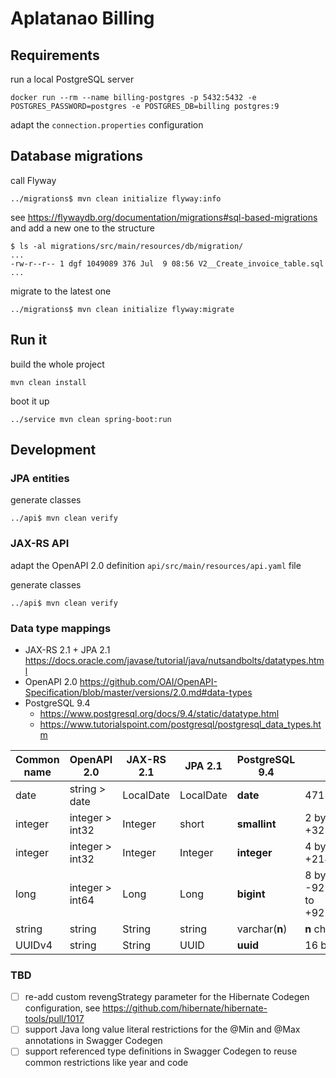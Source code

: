 # Aplatanao Billing

## Requirements

run a local PostgreSQL server

    docker run --rm --name billing-postgres -p 5432:5432 -e POSTGRES_PASSWORD=postgres -e POSTGRES_DB=billing postgres:9

adapt the `connection.properties` configuration

## Database migrations

call Flyway

    ../migrations$ mvn clean initialize flyway:info

see https://flywaydb.org/documentation/migrations#sql-based-migrations
and add a new one to the structure

    $ ls -al migrations/src/main/resources/db/migration/
    ...
    -rw-r--r-- 1 dgf 1049089 376 Jul  9 08:56 V2__Create_invoice_table.sql
    ...

migrate to the latest one

    ../migrations$ mvn clean initialize flyway:migrate

## Run it

build the whole project

    mvn clean install

boot it up

    ../service mvn clean spring-boot:run

## Development

### JPA entities

generate classes

    ../api$ mvn clean verify

### JAX-RS API

adapt the OpenAPI 2.0 definition `api/src/main/resources/api.yaml` file

generate classes

    ../api$ mvn clean verify

### Data type mappings

- JAX-RS 2.1 + JPA 2.1 https://docs.oracle.com/javase/tutorial/java/nutsandbolts/datatypes.html
- OpenAPI 2.0 https://github.com/OAI/OpenAPI-Specification/blob/master/versions/2.0.md#data-types
- PostgreSQL 9.4
  - https://www.postgresql.org/docs/9.4/static/datatype.html
  - https://www.tutorialspoint.com/postgresql/postgresql_data_types.htm

| Common name | OpenAPI 2.0     | JAX-RS 2.1  | JPA 2.1   | PostgreSQL 9.4 | Restriction                                           |
| ----------- | --------------- | ----------- | --------- | -------------- |------------------------------------------------------ |
| date        | string > date   | LocalDate   | LocalDate | **date**       | 4713 BC to 5874897 AD                                 |
| integer     | integer > int32 | Integer     | short     | **smallint**   | 2 bytes: -32768 to +32767                             |
| integer     | integer > int32 | Integer     | Integer   | **integer**    | 4 bytes: -2147483648 to +2147483647                   |
| long        | integer > int64 | Long        | Long      | **bigint**     | 8 bytes: -9223372036854775808 to +9223372036854775807 |
| string      | string          | String      | string    | varchar(**n**) | **n** characters                                      |
| UUIDv4      | string          | String      | UUID      | **uuid**       | 16 bytes                                              |

### TBD

- [ ] re-add custom revengStrategy parameter for the Hibernate Codegen configuration, see https://github.com/hibernate/hibernate-tools/pull/1017
- [ ] support Java long value literal restrictions for the @Min and @Max annotations in Swagger Codegen
- [ ] support referenced type definitions in Swagger Codegen to reuse common restrictions like year and code
